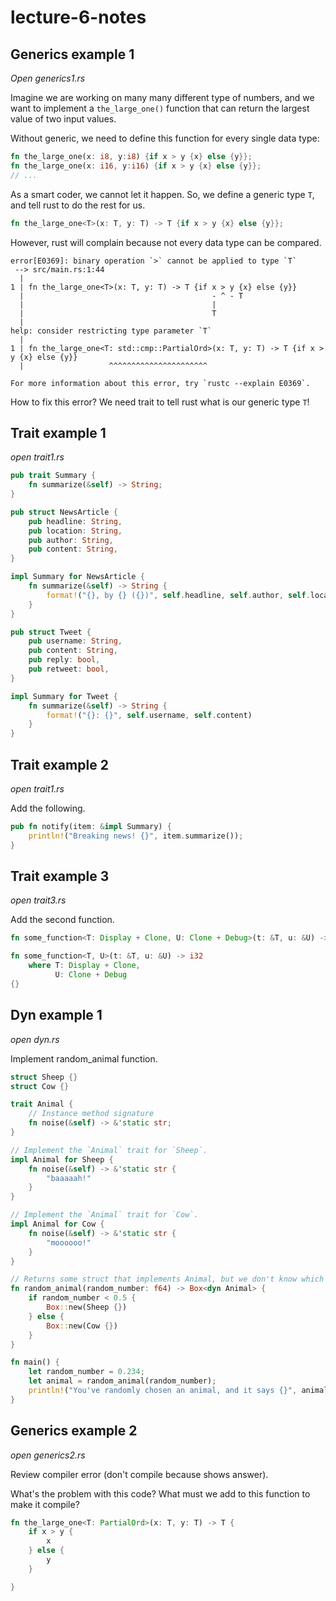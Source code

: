 # lecture-6-notes

## Generics example 1

*Open generics1.rs*

Imagine we are working on many many different type of numbers, and we want to implement a `the_large_one()` function that can return the largest value of two input values.

Without generic, we need to define this function for every single data type:

```rust
fn the_large_one(x: i8, y:i8) {if x > y {x} else {y}};
fn the_large_one(x: i16, y:i16) {if x > y {x} else {y}};
// ...
```

As a smart coder, we cannot let it happen. So, we define a generic type `T`, and tell rust to do the rest for us.

```rust
fn the_large_one<T>(x: T, y: T) -> T {if x > y {x} else {y}};

```

However, rust will complain because not every data type can be compared. 

```
error[E0369]: binary operation `>` cannot be applied to type `T`
 --> src/main.rs:1:44
  |
1 | fn the_large_one<T>(x: T, y: T) -> T {if x > y {x} else {y}}
  |                                          - ^ - T
  |                                          |
  |                                          T
  |
help: consider restricting type parameter `T`
  |
1 | fn the_large_one<T: std::cmp::PartialOrd>(x: T, y: T) -> T {if x > y {x} else {y}}
  |                   ^^^^^^^^^^^^^^^^^^^^^^

For more information about this error, try `rustc --explain E0369`.
```

How to fix this error? We need trait to tell rust what is our generic type `T`!

## Trait example 1

*open trait1.rs*

```rust
pub trait Summary {
    fn summarize(&self) -> String;
}

pub struct NewsArticle {
    pub headline: String,
    pub location: String,
    pub author: String,
    pub content: String,
}

impl Summary for NewsArticle {
    fn summarize(&self) -> String {
        format!("{}, by {} ({})", self.headline, self.author, self.location)
    }
}

pub struct Tweet {
    pub username: String,
    pub content: String,
    pub reply: bool,
    pub retweet: bool,
}

impl Summary for Tweet {
    fn summarize(&self) -> String {
        format!("{}: {}", self.username, self.content)
    }
}

```

## Trait example 2

*open trait1.rs*

Add the following.

```rust
pub fn notify(item: &impl Summary) {
    println!("Breaking news! {}", item.summarize());
}
```

## Trait example 3

*open trait3.rs*

Add the second function.

```rust
fn some_function<T: Display + Clone, U: Clone + Debug>(t: &T, u: &U) -> i32 {}

fn some_function<T, U>(t: &T, u: &U) -> i32
    where T: Display + Clone,
          U: Clone + Debug
{}
```

## Dyn example 1

*open dyn.rs*

Implement random_animal function. 

```rust
struct Sheep {}
struct Cow {}

trait Animal {
    // Instance method signature
    fn noise(&self) -> &'static str;
}

// Implement the `Animal` trait for `Sheep`.
impl Animal for Sheep {
    fn noise(&self) -> &'static str {
        "baaaaah!"
    }
}

// Implement the `Animal` trait for `Cow`.
impl Animal for Cow {
    fn noise(&self) -> &'static str {
        "moooooo!"
    }
}

// Returns some struct that implements Animal, but we don't know which one at compile time.
fn random_animal(random_number: f64) -> Box<dyn Animal> {
    if random_number < 0.5 {
        Box::new(Sheep {})
    } else {
        Box::new(Cow {})
    }
}

fn main() {
    let random_number = 0.234;
    let animal = random_animal(random_number);
    println!("You've randomly chosen an animal, and it says {}", animal.noise());
}
```

## Generics example 2

*open generics2.rs*

Review compiler error (don't compile because shows answer).

What's the problem with this code? What must we add to this function to make it compile?

```rust
fn the_large_one<T: PartialOrd>(x: T, y: T) -> T {
    if x > y {
        x
    } else {
        y
    }

}
```
